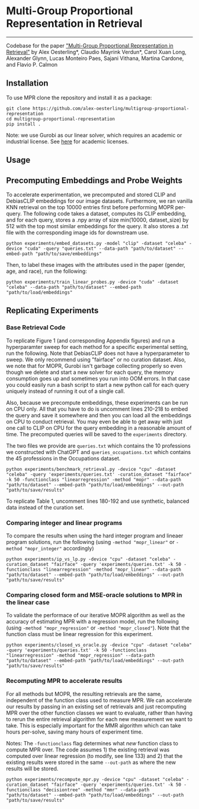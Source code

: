 # Multi-Group Proportional Representation in Retrieval
---
Codebase for the paper ["Multi-Group Proportional Representation in Retrieval"](https://arxiv.org/abs/2407.08571) by Alex Oesterling*, Claudio Mayrink Verdun*, Carol Xuan Long, Alexander Glynn, Lucas Monteiro Paes, Sajani Vithana, Martina Cardone, and Flavio P. Calmon

## Installation
To use MPR clone the repository and install it as a package:

```
git clone https://github.com/alex-oesterling/multigroup-proportional-representation
cd multigroup-proportional-representation
pip install .
```

Note: we use Gurobi as our linear solver, which requires an academic or industrial license. See [here](https://www.gurobi.com/academia/academic-program-and-licenses/) for academic licenses.

## Usage

## Precomputing Embeddings and Probe Weights
To accelerate experimentation, we precomputed and stored CLIP and DebiasCLIP embeddings for our image datasets. Furthermore, we ran vanilla KNN retrieval on the top 10000 entries first before performing MOPR per-query. The following code takes a dataset, computes its CLIP embedding, and for each query, stores a .npy array of size min(10000, dataset_size) by 512 with the top most similar embeddings for the query. It also stores a .txt file with the corresponding image ids for downstream use.

```
python experiments/embed_datasets.py -model "clip" -dataset "celeba" -device "cuda" -query "queries.txt" --data-path "path/to/dataset" --embed-path "path/to/save/embeddings"
```

Then, to label these images with the attributes used in the paper (gender, age, and race), run the following:

```
python experiments/train_linear_probes.py -device "cuda" -dataset "celeba" --data-path "path/to/dataset" --embed-path "path/to/load/embeddings"
```

## Replicating Experiments

### Base Retrieval Code

To replicate Figure 1 (and corresponding Appendix figures) and run a hyperparamter sweep for each method for a specific experimental setting, run the following. Note that DebiasCLIP does not have a hyperparameter to sweep. We only recommend using "fairface" or no curation dataset. Also, we note that for MOPR, Gurobi isn't garbage collecting properly so even though we delete and start a new solver for each query, the memory consumption goes up and sometimes you run into OOM errors. In that case you could easily run a bash script to start a new python call for each query uniquely instead of running it out of a single call.

Also, because we precompute embeddings, these experiments can be run on CPU only. All that you have to do is uncomment lines 210-218 to embed the query and save it somewhere and then you can load all the embeddings on CPU to conduct retrieval. You may even be able to get away with just one call to CLIP on CPU for the query embedding in a reasonable amount of time. The precomputed queries will be saved to the `experiments` directory.

The two files we provide are `queries.txt` which contains the 10 professions we constructed with ChatGPT and `queries_occupations.txt` which contains the 45 professions in the Occupations dataset.

```
python experiments/benchmark_retrieval.py -device "cpu" -dataset "celeba" -query 'experiments/queries.txt' -curation_dataset "fairface" -k 50 -functionclass "linearregression" -method "mopr" --data-path "path/to/dataset" --embed-path "path/to/load/embeddings" --out-path "path/to/save/results"
```

To replicate Table 1, uncomment lines 180-192 and use synthetic, balanced data instead of the curation set.

### Comparing integer and linear programs

To compare the results when using the hard integer program and lineaer program solutions, run the following (using `-method "mopr_linear"` or `-method "mopr_integer"` accordingly)

```
python experiments/ip_vs_lp.py -device "cpu" -dataset "celeba" -curation_dataset "fairface" -query 'experiments/queries.txt' -k 50 -functionclass "linearregression" -method "mopr_linear" --data-path "path/to/dataset" --embed-path "path/to/load/embeddings" --out-path "path/to/save/results"
```

### Comparing closed form and MSE-oracle solutions to MPR in the linear case

To validate the performace of our iterative MOPR algorithm as well as the accuracy of estimating MPR with a regression model, run the following (using `-method "mopr_regression"` or `-method "mopr_closed"`). Note that the function class must be linear regression for this experiment.

```
python experiments/closed_vs_oracle.py -device "cpu" -dataset "celeba" -query 'experiments/queries.txt' -k 50 -functionclass "linearregression" -method "mopr_regression" --data-path "path/to/dataset" --embed-path "path/to/load/embeddings" --out-path "path/to/save/results"
```

### Recomputing MPR to accelerate results

For all methods but MOPR, the resulting retrievals are the same, independent of the function class used to measure MPR. We can accelerate our results by passing in an existing set of retrievals and just recomputing MPR over the other function classes we want to evaluate, rather than having to rerun the entire retrieval algorithm for each new measurement we want to take. This is especially important for the MMR algorithm which can take hours per-solve, saving many hours of experiment time.

Notes: The `-functionclass` flag determines what *new* function class to compute MPR over. The code assumes 1) the existing retrieval was computed over linear regression (to modify, see line 133) and 2) that the existing results were stored in the same `--out-path` as where the new results will be stored.

```
python experiments/recompute_mpr.py -device "cpu" -dataset "celeba" -curation_dataset "fairface" -query 'experiments/queries.txt' -k 50 -functionclass "decisiontree" -method "mmr" --data-path "path/to/dataset" --embed-path "path/to/load/embeddings" --out-path "path/to/save/results"
```
